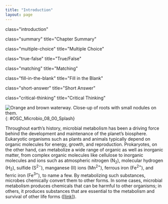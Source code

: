 ```yaml
---
title: "Introduction"
layout: page
---
```



<cnx-pi data-type="cnx.flag.introduction"> class="introduction" </cnx-pi>

<cnx-pi data-type="cnx.eoc">class="summary" title="Chapter Summary"</cnx-pi>

<cnx-pi data-type="cnx.eoc">class="multiple-choice" title="Multiple Choice"</cnx-pi>

<cnx-pi data-type="cnx.eoc">class="true-false" title="True/False"</cnx-pi>

<cnx-pi data-type="cnx.eoc">class="matching" title="Matching"</cnx-pi>

<cnx-pi data-type="cnx.eoc">class="fill-in-the-blank" title="Fill in the Blank"</cnx-pi>

<cnx-pi data-type="cnx.eoc">class="short-answer" title="Short Answer"</cnx-pi>

<cnx-pi data-type="cnx.eoc">class="critical-thinking" title="Critical Thinking"</cnx-pi>

 ![Orange and brown waterway. Close-up of roots with small nodules on them.](../resources/OSC_Microbio_08_00_Splash.jpg "Prokaryotes have great metabolic diversity with important consequences to other forms of life. Acidic mine drainage (left) is a serious environmental problem resulting from the introduction of water and oxygen to sulfide-oxidizing bacteria during mining processes. These bacteria produce large amounts of sulfuric acid as a byproduct of their metabolism, resulting in a low-pH environment that can kill many aquatic plants and animals. On the other hand, some prokaryotes are essential to other life forms. Root nodules of many plants (right) house nitrogen-fixing bacteria that convert atmospheric nitrogen into ammonia, providing a usable nitrogen source for these plants. (credit left: modification of work by D. Hardesty, USGS Columbia Environment Research Center; credit right: modification of work by Celmow SR, Clairmont L, Madsen LH, and Guinel FC)"){: #OSC_Microbio_08_00_Splash}

Throughout earth’s history, microbial metabolism has been a driving force behind the development and maintenance of the planet’s biosphere. Eukaryotic organisms such as plants and animals typically depend on organic molecules for energy, growth, and reproduction. Prokaryotes, on the other hand, can metabolize a wide range of organic as well as inorganic matter, from complex organic molecules like cellulose to inorganic molecules and ions such as atmospheric nitrogen (N<sub>2</sub>), molecular hydrogen (H<sub>2</sub>), sulfide (S<sup>2−</sup>), manganese (II) ions (Mn<sup>2+</sup>), ferrous iron (Fe<sup>2+</sup>), and ferric iron (Fe<sup>3+</sup>), to name a few. By metabolizing such substances, microbes chemically convert them to other forms. In some cases, microbial metabolism produces chemicals that can be harmful to other organisms; in others, it produces substances that are essential to the metabolism and survival of other life forms ([\[link\]](#OSC_Microbio_08_00_Splash)).

